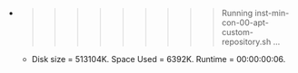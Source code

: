 * >>>>>>>>> Running inst-min-con-00-apt-custom-repository.sh ...
  * Disk size = 513104K. Space Used = 6392K. Runtime = 00:00:00:06.
